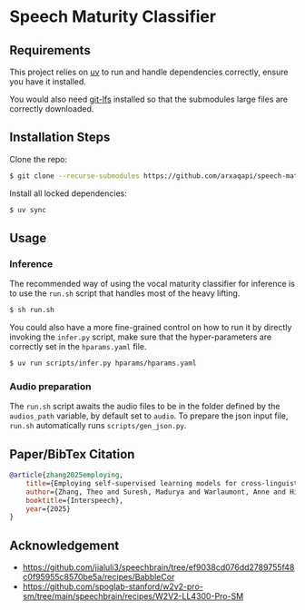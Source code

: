 # Speech Maturity Classifier

## Requirements
This project relies on [uv](https://github.com/astral-sh/uv) to run and handle dependencies correctly, ensure you have it installed.

You would also need [git-lfs](https://git-lfs.com/) installed so that the submodules large files are correctly downloaded.

## Installation Steps
Clone the repo:
```bash
$ git clone --recurse-submodules https://github.com/arxaqapi/speech-maturity
```

Install all locked dependencies:
```bash
$ uv sync
```


## Usage

### Inference
The recommended way of using the vocal maturity classifier for inference is to use the `run.sh` script that handles most of the heavy lifting.
```sh
$ sh run.sh
```

You could also have a more fine-grained control on how to run it by directly invoking the `infer.py` script, make sure that the hyper-parameters are correctly set in the `hparams.yaml` file.
```sh
$ uv run scripts/infer.py hparams/hparams.yaml
```

### Audio preparation
The `run.sh` script awaits the audio files to be in the folder defined by the `audios_path` variable, by default set to `audio`.
To prepare the json input file, `run.sh` automatically runs `scripts/gen_json.py`.


## Paper/BibTex Citation
```bibtex
@article{zhang2025employing,
    title={Employing self-supervised learning models for cross-linguistic child speech maturity classification},
    author={Zhang, Theo and Suresh, Madurya and Warlaumont, Anne and Hitczenko, Kasia and Cristia, Alejandrina and Cychosz, Margaret},
    booktitle={Interspeech},
    year={2025}
}
```

## Acknowledgement
- https://github.com/jialuli3/speechbrain/tree/ef9038cd076dd2789755f48c0f95955c8570be5a/recipes/BabbleCor
- https://github.com/spoglab-stanford/w2v2-pro-sm/tree/main/speechbrain/recipes/W2V2-LL4300-Pro-SM

